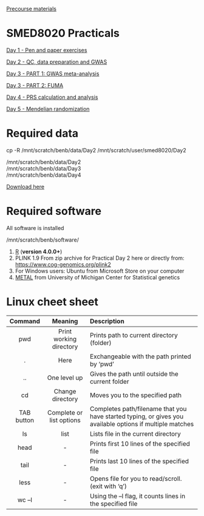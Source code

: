 
[Precourse materials](SMED_8020-pre-course_preparations_2023.pdf)

# SMED8020 Practicals

[Day 1 - Pen and paper exercises](Day1)

[Day 2 - QC, data preparation and GWAS](Day2)

[Day 3 - PART 1: GWAS meta-analysis](Day3-1-METAL)

[Day 3 - PART 2: FUMA](Day3-1-FUMA)

[Day 4 - PRS calculation and analysis](Day4)

[Day 5 - Mendelian randomization](Day5)

# Required data
cp -R /mnt/scratch/benb/data/Day2 /mnt/scratch/user/smed8020/Day2     

/mnt/scratch/benb/data/Day2    
/mnt/scratch/benb/data/Day3    
/mnt/scratch/benb/data/Day4    

[Download here](https://ntnu.box.com/s/d74fob6vo86834tuvtbesrt3hjqih0sh)

# Required software
All software is installed    

/mnt/scratch/benb/software/     

1. [R](https://www.r-project.org/) (**version 4.0.0+**)
2. PLINK 1.9 From zip archive for Practical Day 2 here or directly from: https://www.cog-genomics.org/plink2  
3. For Windows users: Ubuntu from Microsoft Store on your computer
4. [METAL](http://csg.sph.umich.edu/abecasis/metal/download/) from University of Michigan Center for Statistical genetics 

# Linux cheet sheet
| Command | Meaning | Description|
|:-:|:-:|:-|
| pwd | Print working directory | Prints path to current directory (folder) |
| . | Here | Exchangeable with the path printed by ‘pwd’ |
| .. | One level up | Gives the path until outside the current folder |
| cd <path> | Change directory | Moves you to the specified path |
| TAB button | Complete or list options | Completes path/filename that you have started typing, or gives you available options if multiple matches |
| ls | list | Lists file in the current directory |
| head <file> | - | Prints first 10 lines of the specified file |
| tail <file> | - | Prints last 10 lines of the specified file |
| less <file> | - | Opens file for you to read/scroll. (exit with ‘q’) |
| wc –l <file> | - | Using the –l flag, it counts lines in the specified file |
